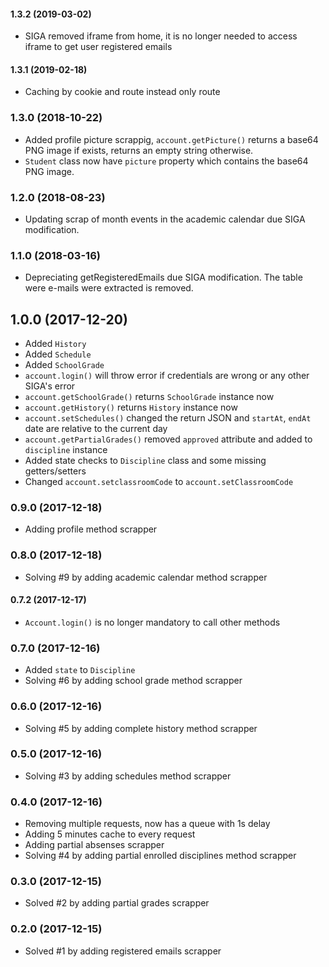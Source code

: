 #### 1.3.2 (2019-03-02)

- SIGA removed iframe from home, it is no longer needed to access iframe to get user registered emails

#### 1.3.1 (2019-02-18)

- Caching by cookie and route instead only route

### 1.3.0 (2018-10-22)

- Added profile picture scrappig, `account.getPicture()` returns a base64 PNG image if exists, returns an empty string otherwise.
- `Student` class now have `picture` property which contains the base64 PNG image.

### 1.2.0 (2018-08-23)

- Updating scrap of month events in the academic calendar due SIGA modification.

### 1.1.0 (2018-03-16)

- Depreciating getRegisteredEmails due SIGA modification. The table were e-mails were extracted is removed.

## 1.0.0 (2017-12-20)

- Added `History`
- Added `Schedule`
- Added `SchoolGrade`
- `account.login()` will throw error if credentials are wrong or any other SIGA's error
- `account.getSchoolGrade()` returns `SchoolGrade` instance now
- `account.getHistory()` returns `History` instance now
- `account.setSchedules()` changed the return JSON and `startAt`, `endAt` date are relative to the current day
- `account.getPartialGrades()` removed `approved` attribute and added to `discipline` instance
- Added state checks to `Discipline` class and some missing getters/setters
- Changed `account.setclassroomCode` to `account.setClassroomCode`


### 0.9.0 (2017-12-18)

- Adding profile method scrapper

### 0.8.0 (2017-12-18)

- Solving #9 by adding academic calendar method scrapper


#### 0.7.2 (2017-12-17)

- `Account.login()` is no longer mandatory to call other methods

### 0.7.0 (2017-12-16)

- Added `state` to `Discipline`
- Solving #6 by adding school grade method scrapper

### 0.6.0 (2017-12-16)

- Solving #5 by adding complete history method scrapper

### 0.5.0 (2017-12-16)

- Solving #3 by adding schedules method scrapper


### 0.4.0 (2017-12-16)

- Removing multiple requests, now has a queue with 1s delay
- Adding 5 minutes cache to every request
- Adding partial absenses scrapper
- Solving #4 by adding partial enrolled disciplines method scrapper

### 0.3.0 (2017-12-15)

- Solved #2 by adding partial grades scrapper

### 0.2.0 (2017-12-15)

- Solved #1 by adding registered emails scrapper
